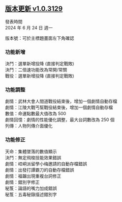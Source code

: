 ## [版本更新 v1.0.3129](https://store.steampowered.com/news/app/1859910/view/4204754268648635765?l=tchinese)

發表時間  
2024 年 6 月 24 日 週一

版本號：可於主標題畫面左下角確認

### 功能新增

決鬥：選單新增投降 (直接判定戰敗)  
決鬥：二倍速功能改為常開/常關  
戰役：選單新增投降 (直接判定戰敗)

### 功能調整

劇情：武林大會人間道戰役結束後，增加一個劇情自動存檔  
劇情：江陵大戰丐幫戰役結束後，增加一個劇情自動存檔  
數值：命運點數最大值改為 500  
劇情回憶：劇情的性能優化調整，最大台詞數改為 250 個  
列傳：人物列傳介面優化

### 功能修正

天命：集體墜落的數值顯示  
決鬥：無定飛梭技能效果錯誤  
劇情：崆峒派留學小梅邀請的自動存檔錯誤  
劇情：出發打譚霸刀的自動存檔錯誤  
劇情：福韞出現重複台詞修正  
劇情：錯別字修正  
秘笈：論語的嘴力加成錯誤  
秘笈：五毒秘錄描述錯別字
